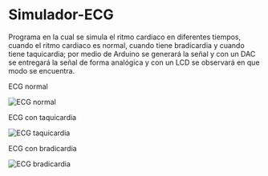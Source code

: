 # Simulador-ECG
Programa en la cual se simula el ritmo cardiaco en diferentes tiempos, cuando el ritmo cardiaco es normal,
cuando tiene bradicardia y cuando tiene taquicardia; por medio de Arduino se generará la señal y con un DAC
se entregará la señal de forma analógica y con un LCD se observará en que modo se encuentra.

ECG normal

![ECG normal](https://user-images.githubusercontent.com/108247794/222931823-984684ff-5be8-42a1-bbe6-a2486d580f50.jpg)

ECG con taquicardia

![ECG taquicardia](https://user-images.githubusercontent.com/108247794/222931806-b120b04b-d5af-46b1-af11-059ffaf957d9.jpg)

ECG con bradicardia

![ECG bradicardia](https://user-images.githubusercontent.com/108247794/222931835-6b9f54b8-772a-407b-9e37-8b5ac43b254c.png)
